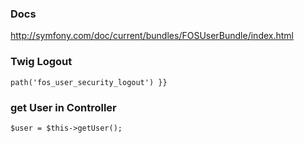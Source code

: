 ### Docs

http://symfony.com/doc/current/bundles/FOSUserBundle/index.html

### Twig Logout

`path('fos_user_security_logout') }}`


### get User in Controller

`$user = $this->getUser();`

